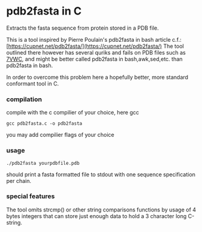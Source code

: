 # pdb2fasta in C

Extracts the fasta sequence from protein stored in a PDB file.

This is a tool inspired by Pierre Poulain's pdb2fasta in bash
article c.f.: [https://cupnet.net/pdb2fasta/](https://cupnet.net/pdb2fasta/)
The tool outlined there however has several quriks and fails on 
PDB files such as [7VWC](https://www.rcsb.org/structure/7VWC), and might be 
better called pdb2fasta in bash,awk,sed,etc. than pdb2fasta in bash.

In order to overcome this problem here a hopefully better, more standard
conformant tool in C.

### compilation
compile with the c compilier of your choice, here gcc
```
gcc pdb2fasta.c -o pdb2fasta
```
you may add compilier flags of your choice

### usage
```
./pdb2fasta yourpdbfile.pdb
```
should print a fasta formatted file to stdout
with one sequence specification per chain. 

### special features
The tool omits strcmp() or other string comparisons functions
by usage of 4 bytes integers that can store just enough data 
to hold a 3 character long C-string.
